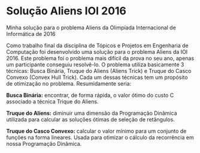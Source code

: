 # Solução Aliens IOI 2016
Minha solução para o problema Aliens da Olimpíada Internacional de Informática de 2016

Como trabalho final da disciplina de Tópicos e Projetos em Engenharia de Computação foi desenvolvido uma solução para o problema Aliens da IOI 2016. Este problema foi o problema mais difícil da prova no seu ano, apenas um participante conseguiu resolvê-lo. O problema utiliza basicamente 3 técnicas: Busca Binária, Truque do Aliens (Aliens Trick) e Truque do Casco Convexo (Convex Hull Trick). Cada um dessas técnicas tem um propósito de otimização no problema. Resumidamente seria:

**Busca Binária:** encontrar, de forma rápida, o valor ótimo do custo C associado a técnica Trique do Aliens.

**Truque do Aliens:** diminuir uma dimensão da Programação Dinâmica utilizada para calcular as soluções ótimas de seleção de retângulos.

**Truque do Casco Convexo:** calcular o valor mínimo para um conjunto de funções na forma lineares. Usada para otimizar o cálculo da recorrência em nossa Programação Dinâmica.
